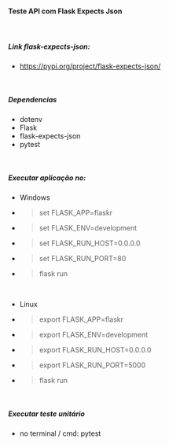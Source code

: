 #### Teste API com Flask Expects Json
<br>

##### Link flask-expects-json:
* https://pypi.org/project/flask-expects-json/
<br>

##### Dependencias
* dotenv
* Flask
* flask-expects-json
* pytest
<br>

##### Executar aplicação no:
* Windows
* > set FLASK_APP=flaskr
* > set FLASK_ENV=development
* > set FLASK_RUN_HOST=0.0.0.0
* > set FLASK_RUN_PORT=80
* > flask run

<br>

* Linux
* > export FLASK_APP=flaskr
* > export FLASK_ENV=development
* > export FLASK_RUN_HOST=0.0.0.0
* > export FLASK_RUN_PORT=5000
* > flask run
<br>

##### Executar teste unitário
* no terminal / cmd: pytest
<br>